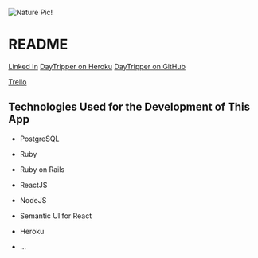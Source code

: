 ![Nature Pic!](https://img.etsystatic.com/il/076150/612692921/il_570xN.612692921_k4iy.jpg?version=2)


# README

<a name="JoshLink" href="https://www.linkedin.com/in/joshsample/">
Linked In</a>

<a name="Heroku" href="https://daytripperapp.herokuapp.com/">
DayTripper on Heroku</a>

<a name="GitHub" href="https://github.com/Saf3ty1nnumb3rs/daytripper_react_rails">
DayTripper on GitHub</a>

<a name="Trello" href="https://trello.com/b/JCKbRAgF/project-4">Trello</a>


## Technologies Used for the Development of This App

* PostgreSQL

* Ruby

* Ruby on Rails

* ReactJS

* NodeJS

* Semantic UI for React

* Heroku

* ...
